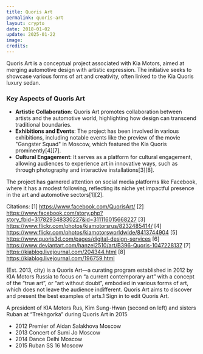 ```yaml
---
title: Quoris Art
permalink: quoris-art
layout: crypto
date: 2018-01-02
update: 2025-01-22
image:
credits:
---
```


Quoris Art is a conceptual project associated with Kia Motors, aimed at merging automotive design with artistic expression. The initiative seeks to showcase various forms of art and creativity, often linked to the Kia Quoris luxury sedan.

### Key Aspects of Quoris Art

- **Artistic Collaboration**: Quoris Art promotes collaboration between artists and the automotive world, highlighting how design can transcend traditional boundaries.
- **Exhibitions and Events**: The project has been involved in various exhibitions, including notable events like the preview of the movie "Gangster Squad" in Moscow, which featured the Kia Quoris prominently[4][7].
- **Cultural Engagement**: It serves as a platform for cultural engagement, allowing audiences to experience art in innovative ways, such as through photography and interactive installations[3][8].

The project has garnered attention on social media platforms like Facebook, where it has a modest following, reflecting its niche yet impactful presence in the art and automotive sectors[1][2].

Citations:
[1] https://www.facebook.com/QuorisArt/
[2] https://www.facebook.com/story.php?story_fbid=317829348330227&id=311116015668227
[3] https://www.flickr.com/photos/kiamotorsrus/8232485414/
[4] https://www.flickr.com/photos/kiamotorsworldwide/8413744904
[5] https://www.quoris3d.com/pages/digital-design-services
[6] https://www.deviantart.com/hanzel2510/art/B396-Quoris-1047228137
[7] https://kiablog.livejournal.com/204344.html
[8] https://kiablog.livejournal.com/196759.html

(Est. 2013, city) is a Quoris Art—a curating program established in 2012 by KIA Motors Russia to focus on “a current contemporary art” with a concept of the “true art”, or “art without doubt”, embodied in various forms of art, which does not leave the audience indifferent. Quoris Art aims to discover and present the best examples of arts.1 Sign in to edit Quoris Art.

A president of KIA Motors Rus, Kim Sung-Hwan (second on left)
and sisters Ruban at “Trekhgorka” during Quoris Art in 2015

+ 2012 Premier of Aidan Salakhova Moscow
+ 2013 Concert of Sumi Jo	Moscow
+ 2014 Dance Delhi Moscow
+ 2015 Ruban SS 16 Moscow
